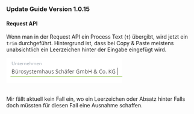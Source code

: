 ### Update Guide Version 1.0.15


#### Request API
Wenn man in der Request API ein Process Text (`t`) übergibt, wird jetzt ein `trim` durchgeführt.
Hintergrund ist, dass bei Copy & Paste meistens unabsichtlich ein Leerzeichen hinter der Eingabe eingefügt wird. 


![cursor](../img/cursor.png "cursor.png")<br><br>


Mir fällt aktuell kein Fall ein, wo ein Leerzeichen oder Absatz hinter 
Falls doch müssten für diesen Fall eine Ausnahme schaffen.

